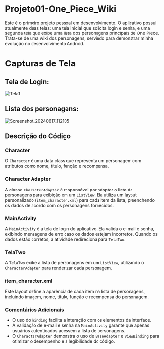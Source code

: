 # Projeto01-One_Piece_Wiki

Este é o primeiro projeto pessoal em desenvolvimento. O aplicativo possui atualmente duas telas: uma tela inicial que solicita login e senha, e uma segunda tela que exibe uma lista dos personagens principais de One Piece. Trata-se de uma wiki dos personagens, servindo para demonstrar minha evolução no desenvolvimento Android.

# Capturas de Tela
## Tela de Login:
![Tela1](https://github.com/Wanderson-dev47/Projeto01-One_Piece_Wiki/assets/151024253/24b5d934-1e38-44db-ad7c-8492581c9431)

## Lista dos personagens:
![Screenshot_20240617_112105](https://github.com/Wanderson-dev47/Projeto01-One_Piece_Wiki/assets/151024253/bbd8d9d2-1226-40e7-9417-e3073458636c)


## Descrição do Código

### Character
O `Character` é uma data class que representa um personagem com atributos como nome, título, função e recompensa.

### Character Adapter
A classe `CharacterAdapter` é responsável por adaptar a lista de personagens para exibição em um `ListView`. Ela utiliza um layout personalizado (`item_character.xml`) para cada item da lista, preenchendo os dados de acordo com os personagens fornecidos.

### MainActivity
A `MainActivity` é a tela de login do aplicativo. Ela valida o e-mail e senha, exibindo mensagens de erro caso os dados estejam incorretos. Quando os dados estão corretos, a atividade redireciona para `TelaTwo`.

### TelaTwo
A `TelaTwo` exibe a lista de personagens em um `ListView`, utilizando o `CharacterAdapter` para renderizar cada personagem.

### item_character.xml
Este layout define a aparência de cada item na lista de personagens, incluindo imagem, nome, título, função e recompensa do personagem.

### Comentários Adicionais
- O uso do `binding` facilita a interação com os elementos da interface.
- A validação de e-mail e senha na `MainActivity` garante que apenas usuários autenticados acessem a lista de personagens.
- O `CharacterAdapter` demonstra o uso de `BaseAdapter` e `ViewBinding` para otimizar o desempenho e a legibilidade do código.

